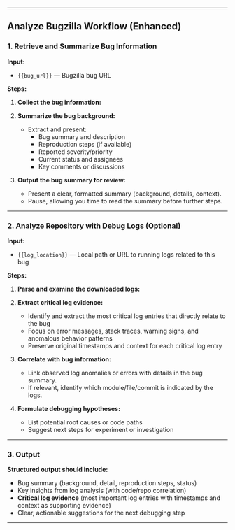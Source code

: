 ***

## Analyze Bugzilla Workflow (Enhanced)

### 1. Retrieve and Summarize Bug Information

**Input**:
- `{{bug_url}}` — Bugzilla bug URL

**Steps:**
1. **Collect the bug information:**
2. **Summarize the bug background:**
    - Extract and present:
        - Bug summary and description
        - Reproduction steps (if available)
        - Reported severity/priority
        - Current status and assignees
        - Key comments or discussions

3. **Output the bug summary for review:**
    - Present a clear, formatted summary (background, details, context).
    - Pause, allowing you time to read the summary before further steps.

***

### 2. Analyze Repository with Debug Logs (Optional)

**Input:**
- `{{log_location}}` — Local path or URL to running logs related to this bug

**Steps:**
1. **Parse and examine the downloaded logs:**

2. **Extract critical log evidence:**
    - Identify and extract the most critical log entries that directly relate to the bug
    - Focus on error messages, stack traces, warning signs, and anomalous behavior patterns
    - Preserve original timestamps and context for each critical log entry

3. **Correlate with bug information:**
    - Link observed log anomalies or errors with details in the bug summary.
    - If relevant, identify which module/file/commit is indicated by the logs.

4. **Formulate debugging hypotheses:**
    - List potential root causes or code paths
    - Suggest next steps for experiment or investigation

***

### 3. Output

**Structured output should include:**
- Bug summary (background, detail, reproduction steps, status)
- Key insights from log analysis (with code/repo correlation)
- **Critical log evidence** (most important log entries with timestamps and context as supporting evidence)
- Clear, actionable suggestions for the next debugging step

***